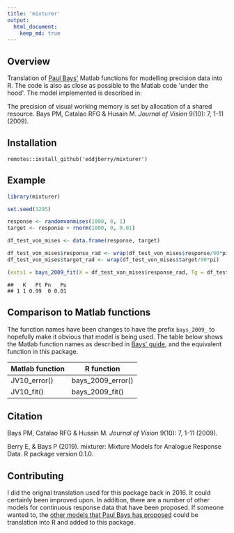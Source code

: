 ```yaml
---
title: 'mixturer'
output:
  html_document:
    keep_md: true
---
```


## Overview

Translation of [Paul Bays'](http://www.psychol.cam.ac.uk/people/paul-bays) Matlab functions for modelling precision data into R.  The code is also as close as possible to the Matlab code 'under the hood'. The model implemented is described in:

The precision of visual working memory is set by allocation of a shared resource. Bays PM, Catalao RFG & Husain M. *Journal of Vision* 9(10): 7, 1-11 (2009).

## Installation

```
remotes::install_github('eddjberry/mixturer')
```

## Example


```r
library(mixturer)

set.seed(1295)

response <- randomvonmises(1000, 0, 1)
target <- response + rnorm(1000, 0, 0.01)

df_test_von_mises <- data.frame(response, target)

df_test_von_mises$response_rad <- wrap(df_test_von_mises$response/90*pi)
df_test_von_mises$target_rad <- wrap(df_test_von_mises$target/90*pi)

(ests1 = bays_2009_fit(X = df_test_von_mises$response_rad, Tg = df_test_von_mises$target_rad, return.ll= F))
```

```
##   K   Pt Pn   Pu
## 1 1 0.99  0 0.01
```

## Comparison to Matlab functions

The function names have been changes to have the prefix `bays_2009_` to hopefully make it obvious that model is being used.
The table below shows the Matlab function names as described in [Bays' guide](http://www.paulbays.com/code/JV10/), and the equivalent function in this package.

| Matlab function | R function        |
|-----------------|-------------------|
| JV10_error()    | bays_2009_error() |
| JV10_fit()      | bays_2009_fit()   |

## Citation

Bays PM, Catalao RFG & Husain M. *Journal of Vision* 9(10): 7, 1-11 (2009).

Berry E, & Bays P (2019). mixturer: Mixture Models for Analogue Response Data. R package version 0.1.0.

## Contributing

I did the orignal translation used for this package back in 2016. 
It could certainly been improved upon.
In addition, there are a number of other models for continuous response data that have been proposed.
If someone wanted to, the [other models that Paul Bays has proposed](https://www.paulbays.com/code.php) could be translation into R and added to this package.

